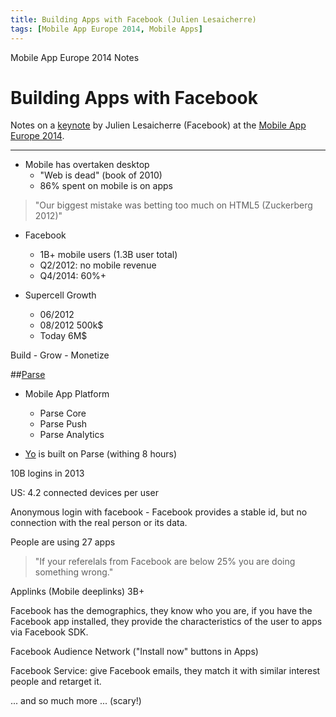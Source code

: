 ```yaml
---
title: Building Apps with Facebook (Julien Lesaicherre)
tags: [Mobile App Europe 2014, Mobile Apps]
---
```


Mobile App Europe 2014 Notes

Building Apps with Facebook
===
Notes on a [keynote](http://mobileappeurope.com/talks/building-apps-facebook/ "Building Apps with Facebook")
by Julien Lesaicherre (Facebook)
at the [Mobile App Europe 2014](http://mobileappeurope.com/).

---

* Mobile has overtaken desktop
	* "Web is dead" (book of 2010)
	* 86% spent on mobile is on apps

> "Our biggest mistake was betting too much on HTML5 (Zuckerberg 2012)"

* Facebook
	* 1B+ mobile users (1.3B user total)
	* Q2/2012: no mobile revenue
	* Q4/2014: 60%+

* Supercell Growth
	* 06/2012
	* 08/2012 500k$
	* Today 6M$

Build - Grow - Monetize

##[Parse](https://parse.com/)
* Mobile App Platform
	* Parse Core
	* Parse Push
	* Parse Analytics

* [Yo](http://www.justyo.co/) is built on Parse (withing 8 hours)

10B logins in 2013

US: 4.2 connected devices per user

Anonymous login with facebook - Facebook provides a stable id, but no connection with the real person or its data.

People are using 27 apps 

> "If your referelals from Facebook are below 25% you are doing something wrong."

Applinks (Mobile deeplinks) 3B+

Facebook has the demographics, they know who you are, if you have the Facebook app installed, they provide the characteristics of the user to apps via Facebook SDK.

Facebook Audience Network ("Install now" buttons in Apps)

Facebook Service: give Facebook emails, they match it with similar interest people and retarget it.

... and so much more ... (scary!)
